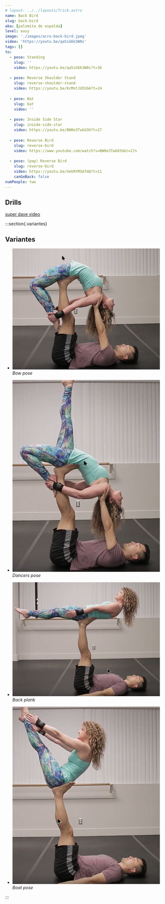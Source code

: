 ```yaml
---
# layout: ../../layouts/Trick.astro
name: Back Bird
slug: back-bird
aka: [palomita de espalda]
level: easy
image: './images/acro-back-bird.jpeg'
video: 'https://youtu.be/qa5iG6k3W0s'
tags: []
to:
  - pose: Standing
    slug: ''
    video: https://youtu.be/qa5iG6k3W0s?t=36

  - pose: Reverse Shoulder Stand
    slug: reverse-shoulder-stand
    video: https://youtu.be/KcMntJdIUGA?t=24

  - pose: Bat
    slug: bat
    video: ''

  - pose: Inside Side Star
    slug: inside-side-star
    video: https://youtu.be/BW0e3TwUd3U?t=17

  - pose: Reverse Bird
    slug: reverse-bird
    video: https://www.youtube.com/watch?v=BW0e3TwUd3U&t=17s

  - pose: (pop) Reverse Bird
    slug: reverse-bird
    video: https://youtu.be/UekRYMSAfmQ?t=11
    canGoBack: false
numPeople: two
---
```


## Drills

[super dave video](https://www.youtube.com/watch?v=qa5iG6k3W0s)

:::section{.variantes}

## Variantes

- ![Bow Pose](./images/acro-back-bird-bow.png)
  _Bow pose_

- ![Dancers pose](./images/acro-back-bird-dancers.png)
  _Dancers pose_

- ![Back Plank](./images/acro-back-bird-back-plank.png)
  _Back plank_

- ![Boat Pose](./images/acro-back-bird-boat.png)
  _Boat pose_

:::
